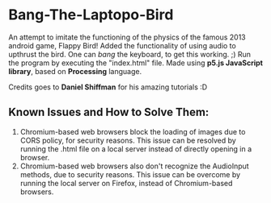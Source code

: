 # Bang-The-Laptopo-Bird
An attempt to imitate the functioning of the physics of the famous 2013 android game, Flappy Bird!
Added the functionality of using audio to upthrust the bird. One can *bang* the keyboard, to get this working. ;)
Run the program by executing the "index.html" file.
Made using **p5.js JavaScript library**, based on **Processing** language.

Credits goes to **Daniel Shiffman** for his amazing tutorials :D

## Known Issues and How to Solve Them:
1. Chromium-based web browsers block the loading of images due to CORS policy, for security reasons.
   This issue can be resolved by running the .html file on a local server instead of directly opening in a browser.
2. Chromium-based web browsers also don't recognize the AudioInput methods, due to security reasons.
   This issue can be overcome by running the local server on Firefox, instead of Chromium-based browsers.
